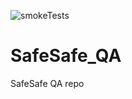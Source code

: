 ![smokeTests](https://github.com/pwicherski/SafeSafeQA/workflows/smokeTests/badge.svg)

# SafeSafe_QA
SafeSafe QA repo
